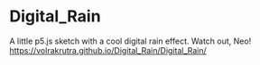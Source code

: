 # Digital_Rain
A little p5.js sketch with a cool digital rain effect. Watch out, Neo! https://volrakrutra.github.io/Digital_Rain/Digital_Rain/
